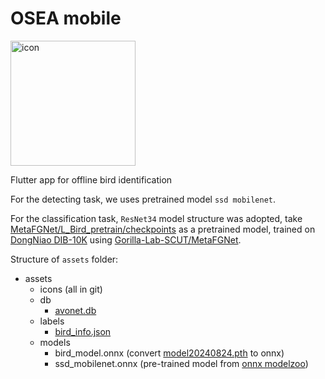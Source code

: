 # OSEA mobile

<img src="/assets/icons/fore.png?raw=true" alt="icon" width="200"/>

Flutter app for offline bird identification

For the detecting task, we uses pretrained model `ssd mobilenet`.

For the classification task, `ResNet34` model structure was adopted, take [MetaFGNet/L_Bird_pretrain/checkpoints](https://drive.google.com/drive/folders/1gsct7uWHYPfmNmFvLVHlgFqKOcoQRzs9) as a pretrained model, trained on [DongNiao DIB-10K](https://www.researchgate.net/publication/344639013) using [Gorilla-Lab-SCUT/MetaFGNet](https://github.com/Gorilla-Lab-SCUT/MetaFGNet).

Structure of `assets` folder:
- assets
    - icons (all in git)
    - db
      - [avonet.db](https://github.com/osea01/osea_mobile/releases)
    - labels
      - [bird_info.json](https://github.com/osea01/osea_mobile/releases)
    - models
      - bird_model.onnx (convert [model20240824.pth](https://github.com/osea01/osea_mobile/releases) to onnx)
      - ssd_mobilenet.onnx (pre-trained model from [onnx modelzoo](https://github.com/onnx/models/tree/main/validated/vision/object_detection_segmentation/ssd-mobilenetv1))

